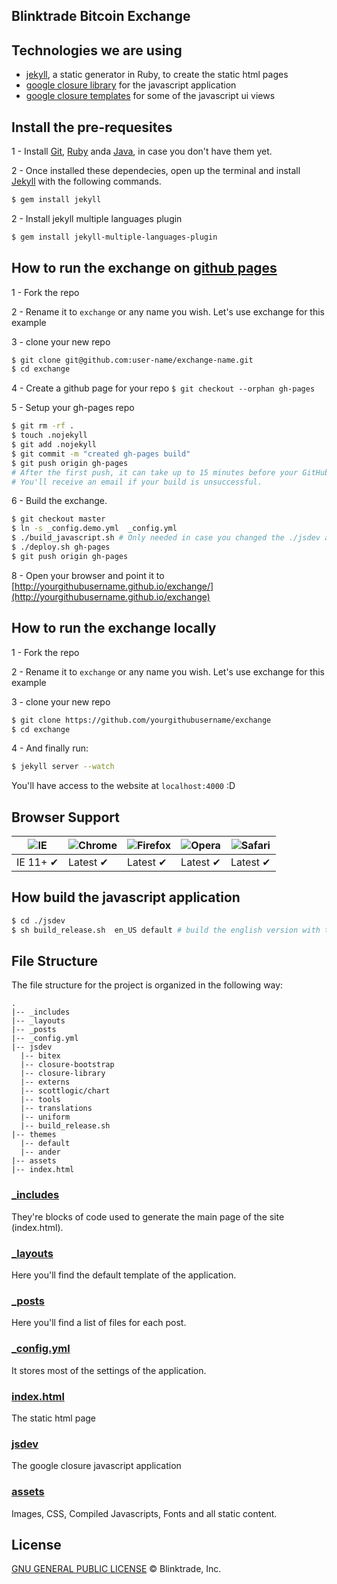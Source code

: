 ## Blinktrade Bitcoin Exchange

## Technologies we are using
- [jekyll](http://jekyllrb.com/), a static generator in Ruby, to create the static html pages
- [google closure library](https://developers.google.com/closure/library/) for the javascript application 
- [google closure templates](https://developers.google.com/closure/templates/) for some of the javascript ui views

## Install the pre-requesites 
1 - Install [Git](http://git-scm.com/downloads), [Ruby](https://www.ruby-lang.org/pt/downloads/) anda [Java](https://java.com/download/index.jsp), in case you don't have them yet.

2 - Once installed these dependecies, open up the terminal and install [Jekyll](http://jekyllrb.com) with the following commands.

```sh
$ gem install jekyll
```

2 - Install jekyll multiple languages plugin
```sh
$ gem install jekyll-multiple-languages-plugin
```

## How to run the exchange on [github pages](https://pages.github.com/)
1 - Fork the repo

2 - Rename it to `exchange` or any name you wish.  Let's use exchange for this example

3 - clone your new repo 
```sh
$ git clone git@github.com:user-name/exchange-name.git
$ cd exchange
```

4 - Create a github page for your repo `$ git checkout --orphan gh-pages`

5 - Setup your gh-pages repo 
```sh
$ git rm -rf .
$ touch .nojekyll
$ git add .nojekyll 
$ git commit -m "created gh-pages build" 
$ git push origin gh-pages
# After the first push, it can take up to 15 minutes before your GitHub Pages site is available. 
# You'll receive an email if your build is unsuccessful.
```

6 - Build the exchange. 
```sh
$ git checkout master 
$ ln -s _config.demo.yml  _config.yml
$ ./build_javascript.sh # Only needed in case you changed the ./jsdev application
$ ./deploy.sh gh-pages 
$ git push origin gh-pages
```

8 - Open your browser and point it to [http://yourgithubusername.github.io/exchange/](http://yourgithubusername.github.io/exchange)

## How to run the exchange locally 
1 - Fork the repo

2 - Rename it to `exchange` or any name you wish.  Let's use exchange for this example

3 - clone your new repo 
```sh
$ git clone https://github.com/yourgithubusername/exchange
$ cd exchange
```

4 - And finally run:
```sh
$ jekyll server --watch
```

You'll have access to the website at `localhost:4000` :D

## Browser Support

![IE](https://cloud.githubusercontent.com/assets/398893/3528325/20373e76-078e-11e4-8e3a-1cb86cf506f0.png "Internet Explorer") | ![Chrome](https://cloud.githubusercontent.com/assets/398893/3528328/23bc7bc4-078e-11e4-8752-ba2809bf5cce.png "Google Chrome") | ![Firefox](https://cloud.githubusercontent.com/assets/398893/3528329/26283ab0-078e-11e4-84d4-db2cf1009953.png "Firefox") | ![Opera](https://cloud.githubusercontent.com/assets/398893/3528330/27ec9fa8-078e-11e4-95cb-709fd11dac16.png "Opera") | ![Safari](https://cloud.githubusercontent.com/assets/398893/3528331/29df8618-078e-11e4-8e3e-ed8ac738693f.png "Safari")
--- | --- | --- | --- | --- |
IE 11+ ✔ | Latest ✔ | Latest ✔ | Latest ✔ | Latest ✔ |


## How build the  javascript application
```sh
$ cd ./jsdev 
$ sh build_release.sh  en_US default # build the english version with the default theme.
```

## File Structure

The file structure for the project is organized in the following way:

```
.
|-- _includes
|-- _layouts
|-- _posts
|-- _config.yml
|-- jsdev
  |-- bitex
  |-- closure-bootstrap
  |-- closure-library
  |-- externs
  |-- scottlogic/chart
  |-- tools
  |-- translations
  |-- uniform
  |-- build_release.sh
|-- themes
  |-- default
  |-- ander
|-- assets
|-- index.html
```

### [_includes](https://github.com/blinktrade/frontend/tree/master/_includes)

They're blocks of code used to generate the main page of the site (index.html).

### [_layouts](https://github.com/blinktrade/frontend/tree/master/_layouts)

Here you'll find the default template of the application.

### [_posts](https://github.com/blinktrade/frontend/tree/master/_posts)

Here you'll find a list of files for each post.

### [_config.yml](https://github.com/blinktrade/frontend/tree/master/_config.yml)

It stores most of the settings of the application.

### [index.html](https://github.com/blinktrade/frontend/tree/master/index.html)

The static html page 

### [jsdev](https://github.com/blinktrade/frontend/tree/master/jsdev)

The google closure javascript application

### [assets](https://github.com/blinktrade/frontend/tree/master/assets)

Images, CSS, Compiled Javascripts, Fonts and all static content.


## License
[GNU GENERAL PUBLIC LICENSE](https://github.com/blinktrade/frontend/blob/master/LICENSE) © Blinktrade, Inc.
